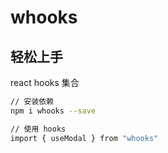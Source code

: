 # whooks

## 轻松上手

react hooks 集合

```bash
// 安装依赖
npm i whooks --save

// 使用 hooks
import { useModal } from "whooks"
```


